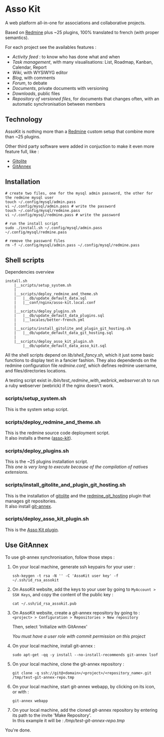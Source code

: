 # Asso Kit

A web platform all-in-one for associations and collaborative projects.

Based on [Redmine](http://www.redmine.org/) plus ~25 plugins, 100% translated to french (with proper semantics).

For each project see the availables features :

* *Activity feed* : to know who has done what and when
* *Task management*, with many visualisations: List, Roadmap, Kanban, Calendar, Report
* *Wiki*, with WYSIWYG editor
* *Blog*, with comments
* *Forum*, to debate
* *Documents*, private documents with versioning
* *Downloads*, public files
* *Repository of versioned files*, for documents that changes often, with an automatic synchronisation between members


## Technology

AssoKit is nothing more than a [Redmine](http://www.redmine.org/) custom setup that combine more than ~25 plugins.

Other third party software were added in conjuction to make it even more feature full, like :

* [Gitolite](https://github.com/sitaramc/gitolite)
* [GitAnnex](http://git-annex.branchable.com/)


## Installation

	# create two files, one for the mysql admin password, the other for the redmine mysql user
	touch ~/.config/mysql/admin.pass
	vi ~/.config/mysql/admin.pass # write the password
	touch ~/.config/mysql/redmine.pass
	vi ~/.config/mysql/redmine.pass # write the password

	# run the install script
	sudo ./install.sh ~/.config/mysql/admin.pass ~/.config/mysql/redmine.pass

	# remove the password files
	rm -f ~/.config/mysql/admin.pass ~/.config/mysql/redmine.pass


## Shell scripts

Dependencies overview

	install.sh
		|__scripts/setup_system.sh
		|
		|__scripts/deploy_redmine_and_theme.sh
		|	|__db/update_default_data.sql
		|	|__conf/nginx/asso-kit.local.conf
		|
		|__scripts/deploy_plugins.sh
		|	|__db/update_default_data_plugins.sql
		|	|__locales/better-french.yml
		|
		|__scripts/install_gitolite_and_plugin_git_hosting.sh
		|	|__db/update_default_data_git_hosting.sql
		|
		|__scripts/deploy_asso_kit_plugin.sh
			|__db/update_default_data_asso_kit.sql

All the shell scripts depend on _lib/shell_fancy.sh_, which it just some basic functions to display text in a fancier fashion.
They also dependends on the redmine configuration file _redmine.conf_, which defines redmine username, and files/directories locations.

A testing script exist in _/bin/test_redmine_with_webrick_webserver.sh_ to run a ruby webserver (webrick) if the nginx doesn't work.

### scripts/setup_system.sh

This is the system setup script.  

### scripts/deploy_redmine_and_theme.sh

This is the redmine source code deployment script.  
It also installs a theme ([asso-kit](https://github.com/mbideau/redmine-asso-kit-theme)).

### scripts/deploy_plugins.sh

This is the ~25 plugins installation script.  
_This one is very long to execute because of the compilation of natives extensions_.

### scripts/install_gitolite_and_plugin_git_hosting.sh

This is the installation of [gitolite](https://github.com/sitaramc/gitolite) and the [redmine_git_hosting](http://redmine-git-hosting.io/) plugin that manages git repositories.  
It also install [git-annex](http://git-annex.branchable.com/).

### scripts/deploy_asso_kit_plugin.sh

This is the [Asso Kit plugin](https://github.com/mbideau/redmine-asso-kit).


## Use GitAnnex

To use git-annex synchronisation, follow those steps :

1. On your local machine, generate ssh keypairs for your user :  
    ```
	ssh-keygen -t rsa -N '' -C 'AssoKit user key' -f ~/.ssh/id_rsa_assokit
    ```

2. On AssoKit website, add the keys to your user by going to `MyAccount > SSH Keys`, and copy the content of the public key :  
    ```
	cat ~/.ssh/id_rsa_assokit.pub
    ```

3. On AssoKit website, create a git-annex repository by going to :  
   `<project> > Configuration > Repositories > New repository`  
   
   Then, select 'Initialize with GitAnnex'  
   
   *You must have a user role with commit permission on this project*  

4. On your local machine, install git-annex :  
    ```
	sudo apt-get -qq -y install --no-install-recommends git-annex lsof
    ```

5. On your local machine, clone the git-annex repository :  
    ```
	git clone -q ssh://git@<domain>/<project>/<repository_name>.git /tmp/test-git-annex-repo.tmp
    ```

6. On your local machine, start git-annex webapp, by clicking on its icon, or with :  
    ```
	git-annex webapp
    ```

7. On your local machine, add the cloned git-annex repository by entering its path to the invite 'Make Repository'.  
   In this example it will be : _/tmp/test-git-annex-repo.tmp_   

You're done.

